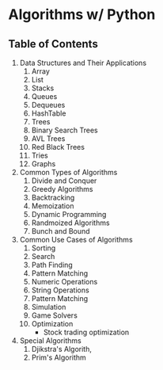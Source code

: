 # Algorithms w/ Python

## Table of Contents
1. Data Structures and Their Applications
    1. Array
    2. List
    3. Stacks
    4. Queues
    5. Dequeues
    6. HashTable
    7. Trees
    8. Binary Search Trees
    9. AVL Trees
    10. Red Black Trees
    11. Tries
    12. Graphs
2. Common Types of Algorithms
    1. Divide and Conquer
    2. Greedy Algorithms
    3. Backtracking
    4. Memoization
    5. Dynamic Programming
    6. Randmoized Algorithms
    7. Bunch and Bound
3. Common Use Cases of Algorithms
    1. Sorting
    2. Search
    3. Path Finding
    4. Pattern Matching
    5. Numeric Operations
    6. String Operations
    7. Pattern Matching
    8. Simulation
    9. Game Solvers
    10. Optimization
        - Stock trading optimization
4. Special Algorithms
    1. Djikstra's Algorith,
    2. Prim's Algorithm